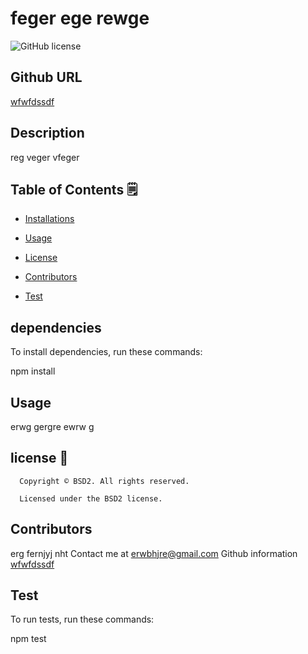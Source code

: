 # feger ege rewge 
![GitHub license](https://img.shields.io/badge/license-BSD2-yellowgreen.svg)
## Github URL 
[wfwfdssdf](https://github.com/wfwfdssdf/)

## Description
reg veger vfeger 

## Table of Contents 🗒

* [Installations](#dependencies)
* [Usage](#usage)

* [License](#license)

* [Contributors](#contributors)
* [Test](#test)

## dependencies

To install dependencies, run these commands:

npm install

## Usage 

erwg gergre ewrw g
## license 📛
      Copyright © BSD2. All rights reserved. 
      
      Licensed under the BSD2 license.

## Contributors

erg fernjyj nht 
Contact me at erwbhjre@gmail.com
Github information  [wfwfdssdf](https://github.com/wfwfdssdf/)

## Test

To run tests, run these commands:

npm test
